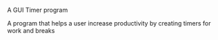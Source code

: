 A GUI Timer program

A program that helps a user increase productivity by creating timers for work and breaks
